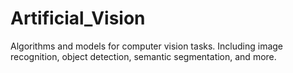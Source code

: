 # Artificial_Vision
Algorithms and models for computer vision tasks. Including image recognition, object detection, semantic segmentation, and more.
